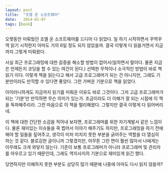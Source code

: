 ```yaml
---
layout: post
title:  "조엘 온 소프트웨어"
date:   2014-01-07
tags: [book]
---
```


오랫동안 미뤄뒀던 조엘 온 소프트웨어를 드디어 다 읽었다. 일 하기 시작하면서 꾸역꾸역 읽기 시작한지 아마도 거의 6일 정도 되지 않았을까. 결국 이렇게 다 읽을거면서 지금까지 그렇게 미뤄왔다. 

  사실 최근 프로그래밍에 대한 갈증을 해소할 방법이 없어서(일하면서 말이다. 물론 지금은 언제든지 코딩을 할 수 있는 여건이 된다.) 선택한 무척이나 소극적인 방법이 바로 책 읽기 이다. 이렇게 책을 읽는다고 해서 고급 프로그래머가 되는 건 아니지만, 그래도 기분만이라도 만끽할 수 있다면 좋았다. 그런 가벼운 기분으로 책을 읽었다. 

  아이러니하게도 지금까지 읽기를 미뤄온 이유도 바로 그것이다. 그저 고급 프로그래머가 되는 '기분'만 만끽하면 무슨 의미가 있는가. 조금이라도 더 이해가 잘 되는 시점에 이 책을 독파해주리라. 그런 마음으로 이 책을 멀리해왔다. 그렇지만 결국 이렇게 다 읽어버리네. 

  이 책에 대한 간단한 소감을 적어내 보자면, 프로그래머를 위한 자기계발서 같은 느낌이다. 물론 재미있는 이슈들을 콕 찝어서 이야기 해주기도 하지만, 프로그래밍을 하기 전에 해야 할 일들을 짚어주고, 생각이 미처 미치지 못한 부분을 긁어주는 역할을 더 열심히 하는 것 같다. 블로깅한 글이니까 그렇겠지만, 아무튼 그런 면이 훨씬 많아서 나에게는 아무래도 크게 와닿지 않는다. 기준이 보통 프로그래머가 아니라 프로그래머 및 관리자를 아우르고 있기 때문인데, 그래도 역지사지의 기분으로 재미있게 읽긴 했다. 

  당연하지만 이해하지 못한 부분도 상당히 많기 때문에 나중에 아마도 다시 읽지 않을까? 